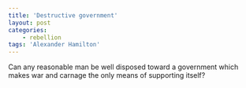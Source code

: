 ```yaml
---
title: 'Destructive government'
layout: post
categories:
    - rebellion
tags: 'Alexander Hamilton'
---
```


Can any reasonable man be well disposed toward a government which makes war and carnage the only means of supporting itself?
